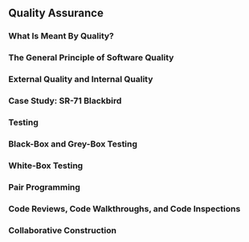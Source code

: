 ## Quality Assurance

### What Is Meant By Quality?

### The General Principle of Software Quality

### External Quality and Internal Quality

### Case Study: SR-71 Blackbird

### Testing

### Black-Box and Grey-Box Testing

### White-Box Testing

### Pair Programming

### Code Reviews, Code Walkthroughs, and Code Inspections

### Collaborative Construction


